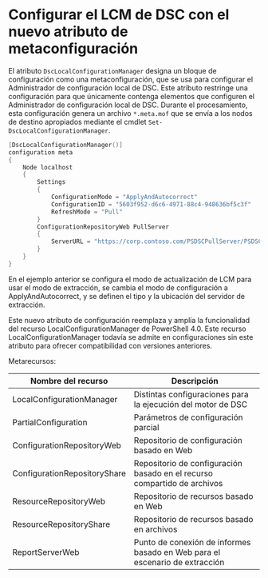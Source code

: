 # Configurar el LCM de DSC con el nuevo atributo de metaconfiguración

El atributo `DscLocalConfigurationManager` designa un bloque de configuración como una metaconfiguración, que se usa para configurar el Administrador de configuración local de DSC. Este atributo restringe una configuración para que únicamente contenga elementos que configuren el Administrador de configuración local de DSC. Durante el procesamiento, esta configuración genera un archivo `*.meta.mof` que se envía a los nodos de destino apropiados mediante el cmdlet `Set-DscLocalConfigurationManager`.

```powershell
[DscLocalConfigurationManager()]
configuration meta
{
    Node localhost
    {
        Settings
        {
            ConfigurationMode = "ApplyAndAutocorrect"
            ConfigurationID = "5603f952-d6c6-4971-88c4-948636bf5c3f"
            RefreshMode = "Pull"
        }
        ConfigurationRepositoryWeb PullServer
        {
            ServerURL = "https://corp.contoso.com/PSDSCPullServer/PSDSCPullServer.svc"
        }
    }
}
```

En el ejemplo anterior se configura el modo de actualización de LCM para usar el modo de extracción, se cambia el modo de configuración a ApplyAndAutocorrect, y se definen el tipo y la ubicación del servidor de extracción.

Este nuevo atributo de configuración reemplaza y amplía la funcionalidad del recurso LocalConfigurationManager de PowerShell 4.0. Este recurso LocalConfigurationManager todavía se admite en configuraciones sin este atributo para ofrecer compatibilidad con versiones anteriores.

Metarecursos:

| **Nombre del recurso**            | **Descripción**                                |
|------------------------------|------------------------------------------------|
| LocalConfigurationManager    | Distintas configuraciones para la ejecución del motor de DSC      |
| PartialConfiguration         | Parámetros de configuración parcial                 |
| ConfigurationRepositoryWeb   | Repositorio de configuración basado en Web             |
| ConfigurationRepositoryShare | Repositorio de configuración basado en el recurso compartido de archivos      |
| ResourceRepositoryWeb        | Repositorio de recursos basado en Web                  |
| ResourceRepositoryShare      | Repositorio de recursos basado en archivos                 |
| ReportServerWeb              | Punto de conexión de informes basado en Web para el escenario de extracción |
<!--HONumber=Mar16_HO2-->
